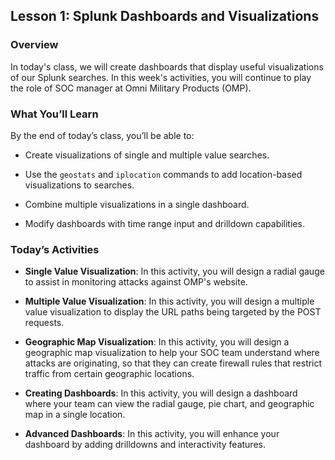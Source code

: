 ## Lesson 1: Splunk Dashboards and Visualizations 
 
### Overview

In today's class, we will create dashboards that display useful visualizations of our Splunk searches. In this week's activities, you will continue to play the role of SOC manager at Omni Military Products (OMP).
 
### What You’ll Learn
 
By the end of today’s class, you’ll be able to:
 
- Create visualizations of single and multiple value searches. 

- Use the `geostats` and `iplocation` commands to add location-based visualizations to searches. 

- Combine multiple visualizations in a single dashboard. 

- Modify dashboards with time range input and drilldown capabilities.

### Today’s Activities

* **Single Value Visualization**: In this activity, you will design a radial gauge to assist in monitoring attacks against OMP's website.

* **Multiple Value Visualization**: In this activity, you will design a multiple value visualization to display the URL paths being targeted by the POST requests.

* **Geographic Map Visualization**: In this activity, you will design a geographic map visualization to help your SOC team understand where attacks are originating, so that they can create firewall rules that restrict traffic from certain geographic locations.

* **Creating Dashboards**: In this activity, you will design a dashboard where your team can view the radial gauge, pie chart, and geographic map in a single location.

* **Advanced Dashboards**: In this activity, you will enhance your dashboard by adding drilldowns and interactivity features.
